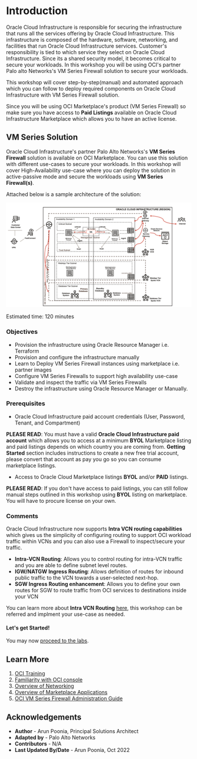 # Introduction

Oracle Cloud Infrastructure is responsible for securing the infrastructure that runs all the services offering by Oracle Cloud Infrastructure. This infrastructure is composed of the hardware, software, networking, and facilities that run Oracle Cloud Infrastructure services. Customer's responsibility is tied to which service they select on Oracle Cloud Infrastructure. Since its a shared security model, it becomes critical to secure your workloads. In this workshop you will be using OCI's partner Palo alto Networks's VM Series Firewall solution to secure your workloads. 

This workshop will cover step-by-step(manual) and automated approach which you can follow to deploy required components on Oracle Cloud Infrastructure with VM Series Firewall solution.

Since you will be using OCI Marketplace's product (VM Series Firewall) so make sure you have access to **Paid Listings** available on Oracle Cloud Infrastructure Marketplace which allows you to have an active license.

## VM Series Solution

Oracle Cloud Infrastructure's partner Palo Alto Networks's **VM Series Firewall** solution is available on OCI Marketplace. You can use this solution with different use-cases to secure your workloads. In this workshop will cover High-Availability use-case where you can deploy the solution in active-passive mode and secure the workloads using **VM Series Firewall(s)**. 

Attached below is a sample architecture of the solution:

   ![](../common/images/arch.png " ")

Estimated time: 120 minutes

### Objectives

   - Provision the infrastructure using Oracle Resource Manager i.e. Terraform
   - Provision and configure the infrastructure manually 
   - Learn to Deploy VM Series Firewall instances using marketplace i.e. partner images
   - Configure VM Series Firewalls to support high availability use-case 
   - Validate and inspect the traffic via VM Series Firewalls
   - Destroy the infrastructure using Oracle Resource Manager or Manually.

### Prerequisites

   - Oracle Cloud Infrastructure paid account credentials (User, Password, Tenant, and Compartment)

   **PLEASE READ**: You must have a valid **Oracle Cloud Infrastructure paid account** which allows you to access at a minimum **BYOL** Marketplace listing and paid listings depends on which country you are coming from. **Getting Started** section includes instructions to create a new free trial account, please convert that account as pay you go so you can consume marketplace listings.

   - Access to Oracle Cloud Marketplace listings **BYOL** and/or **PAID** listings.

**PLEASE READ**: If you don't have access to paid listings, you can still follow manual steps outlined in this workshop using **BYOL** listing on marketplace. You will have to procure license on your own.

### Comments

Oracle Cloud Infrastructure now supports **Intra VCN routing capabilities** which gives us the simplicity of configuring routing to support OCI workload traffic within VCNs and you can also use a Firewall to inspect/secure your traffic. 

- **Intra-VCN Routing**: Allows you to control routing for intra-VCN traffic and you are able to define subnet level routes.
- **IGW/NATGW Ingress Routing**: Allows definition of routes for inbound public traffic to the VCN towards a user-selected next-hop.
- **SGW Ingress Routing enhancement**: Allows you to define your own routes for SGW to route traffic from OCI services to destinations inside your VCN

You can learn more about **Intra VCN Routing** [here](https://docs.oracle.com/en-us/iaas/Content/Network/Tasks/managingroutetables.htm#:~:text=Intra%2DVCN%20routing%20allows%20you,route%20for%20the%20VCN%20CIDR.), this workshop can be referred and implment your use-case as needed. 

#### Let's get Started!

You may now [proceed to the labs](#next).

## Learn More

1. [OCI Training](https://www.oracle.com/cloud/iaas/training/)
2. [Familiarity with OCI console](https://docs.us-phoenix-1.oraclecloud.com/Content/GSG/Concepts/console.htm)
3. [Overview of Networking](https://docs.us-phoenix-1.oraclecloud.com/Content/Network/Concepts/overview.htm)
4. [Overview of Marketplace Applications](https://docs.oracle.com/en-us/iaas/Content/Marketplace/Concepts/marketoverview.htm)
5. [OCI VM Series Firewall Administration Guide](https://docs.paloaltonetworks.com/vm-series/10-0/vm-series-deployment/set-up-the-vm-series-firewall-on-oracle-cloud-infrastructure.html)

## Acknowledgements

- **Author** - Arun Poonia, Principal Solutions Architect
- **Adapted by** - Palo Alto Networks
- **Contributors** - N/A
- **Last Updated By/Date** - Arun Poonia, Oct 2022